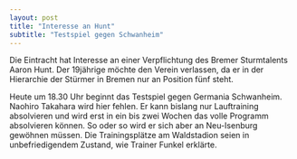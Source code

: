```yaml
---
layout: post
title: "Interesse an Hunt"
subtitle: "Testspiel gegen Schwanheim"
---
```


Die Eintracht hat Interesse an einer Verpflichtung des Bremer Sturmtalents Aaron Hunt. Der 19jährige möchte den Verein verlassen, da er in der Hierarchie der Stürmer in Bremen nur an Position fünf steht.

Heute um 18.30 Uhr beginnt das Testspiel gegen Germania Schwanheim. Naohiro Takahara wird hier fehlen. Er kann bislang nur Lauftraining absolvieren und wird erst in ein bis zwei Wochen das volle Programm absolvieren können. So oder so wird er sich aber an Neu-Isenburg gewöhnen müssen. Die Trainingsplätze am Waldstadion seien in unbefriedigendem Zustand, wie Trainer Funkel erklärte.
